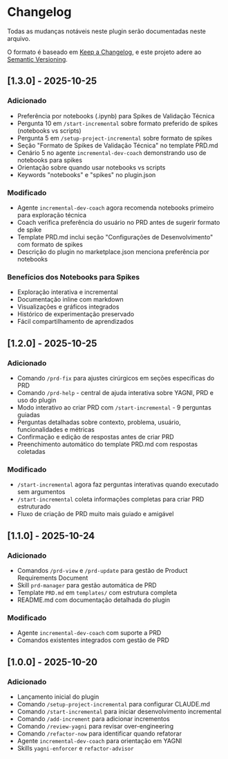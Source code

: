 # Changelog

Todas as mudanças notáveis neste plugin serão documentadas neste arquivo.

O formato é baseado em [Keep a Changelog](https://keepachangelog.com/pt-BR/1.0.0/),
e este projeto adere ao [Semantic Versioning](https://semver.org/lang/pt-BR/).

## [1.3.0] - 2025-10-25

### Adicionado
- Preferência por notebooks (.ipynb) para Spikes de Validação Técnica
- Pergunta 10 em `/start-incremental` sobre formato preferido de spikes (notebooks vs scripts)
- Pergunta 5 em `/setup-project-incremental` sobre formato de spikes
- Seção "Formato de Spikes de Validação Técnica" no template PRD.md
- Cenário 5 no agente `incremental-dev-coach` demonstrando uso de notebooks para spikes
- Orientação sobre quando usar notebooks vs scripts
- Keywords "notebooks" e "spikes" no plugin.json

### Modificado
- Agente `incremental-dev-coach` agora recomenda notebooks primeiro para exploração técnica
- Coach verifica preferência do usuário no PRD antes de sugerir formato de spike
- Template PRD.md inclui seção "Configurações de Desenvolvimento" com formato de spikes
- Descrição do plugin no marketplace.json menciona preferência por notebooks

### Benefícios dos Notebooks para Spikes
- Exploração interativa e incremental
- Documentação inline com markdown
- Visualizações e gráficos integrados
- Histórico de experimentação preservado
- Fácil compartilhamento de aprendizados

## [1.2.0] - 2025-10-25

### Adicionado
- Comando `/prd-fix` para ajustes cirúrgicos em seções específicas do PRD
- Comando `/prd-help` - central de ajuda interativa sobre YAGNI, PRD e uso do plugin
- Modo interativo ao criar PRD com `/start-incremental` - 9 perguntas guiadas
- Perguntas detalhadas sobre contexto, problema, usuário, funcionalidades e métricas
- Confirmação e edição de respostas antes de criar PRD
- Preenchimento automático do template PRD.md com respostas coletadas

### Modificado
- `/start-incremental` agora faz perguntas interativas quando executado sem argumentos
- `/start-incremental` coleta informações completas para criar PRD estruturado
- Fluxo de criação de PRD muito mais guiado e amigável

## [1.1.0] - 2025-10-24

### Adicionado
- Comandos `/prd-view` e `/prd-update` para gestão de Product Requirements Document
- Skill `prd-manager` para gestão automática de PRD
- Template `PRD.md` em `templates/` com estrutura completa
- README.md com documentação detalhada do plugin

### Modificado
- Agente `incremental-dev-coach` com suporte a PRD
- Comandos existentes integrados com gestão de PRD

## [1.0.0] - 2025-10-20

### Adicionado
- Lançamento inicial do plugin
- Comando `/setup-project-incremental` para configurar CLAUDE.md
- Comando `/start-incremental` para iniciar desenvolvimento incremental
- Comando `/add-increment` para adicionar incrementos
- Comando `/review-yagni` para revisar over-engineering
- Comando `/refactor-now` para identificar quando refatorar
- Agente `incremental-dev-coach` para orientação em YAGNI
- Skills `yagni-enforcer` e `refactor-advisor`